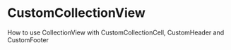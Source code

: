 # CustomCollectionView
 How to use CollectionView with CustomCollectionCell, CustomHeader and CustomFooter 
